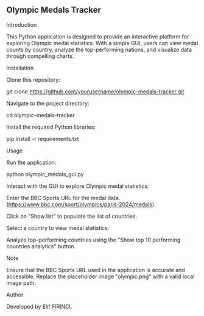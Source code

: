 ## Olympic Medals Tracker

Introduction

This Python application is designed to provide an interactive platform for exploring Olympic medal statistics. With a simple GUI, users can view medal counts by country, analyze the top-performing nations, and visualize data through compelling charts.

Installation

Clone this repository:

git clone https://github.com/yourusername/olympic-medals-tracker.git

Navigate to the project directory:

cd olympic-medals-tracker

Install the required Python libraries:

pip install -r requirements.txt

Usage

Run the application:

python olympic_medals_gui.py

Interact with the GUI to explore Olympic medal statistics:

Enter the BBC Sports URL for the medal data. (https://www.bbc.com/sport/olympics/paris-2024/medals)

Click on "Show list" to populate the list of countries.

Select a country to view medal statistics.

Analyze top-performing countries using the "Show top 10 performing countries analytics" button.

Note

Ensure that the BBC Sports URL used in the application is accurate and accessible. Replace the placeholder image "olympic.png" with a valid local image path.

Author

Developed by Elif FIRINCI.


